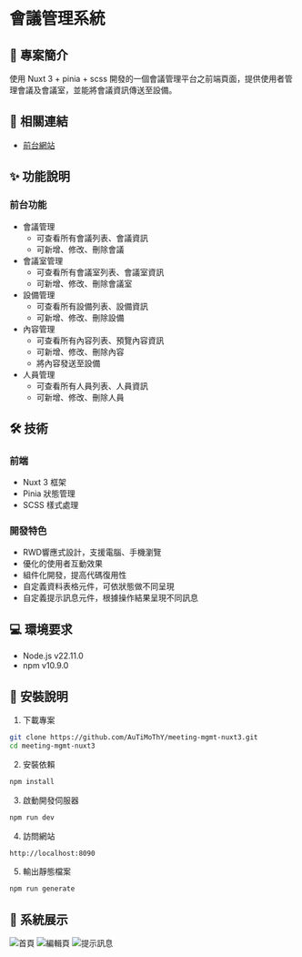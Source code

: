 # 會議管理系統

## 📝 專案簡介
使用 Nuxt 3 + pinia + scss 開發的一個會議管理平台之前端頁面，提供使用者管理會議及會議室，並能將會議資訊傳送至設備。


## 🔗 相關連結
- [前台網站](https://demo.auozzy.com/meeting-mgmt/)

## ✨ 功能說明
### 前台功能
- 會議管理
    - 可查看所有會議列表、會議資訊
    - 可新增、修改、刪除會議
- 會議室管理
    - 可查看所有會議室列表、會議室資訊
    - 可新增、修改、刪除會議室
- 設備管理
    - 可查看所有設備列表、設備資訊
    - 可新增、修改、刪除設備
- 內容管理
    - 可查看所有內容列表、預覽內容資訊
    - 可新增、修改、刪除內容
    - 將內容發送至設備
- 人員管理
    - 可查看所有人員列表、人員資訊
    - 可新增、修改、刪除人員

## 🛠 技術
### 前端
- Nuxt 3 框架
- Pinia 狀態管理
- SCSS 樣式處理

### 開發特色
- RWD響應式設計，支援電腦、手機瀏覽
- 優化的使用者互動效果
- 組件化開發，提高代碼復用性
- 自定義資料表格元件，可依狀態做不同呈現
- 自定義提示訊息元件，根據操作結果呈現不同訊息

## 💻 環境要求
- Node.js v22.11.0
- npm v10.9.0

## 🔧 安裝說明
1. 下載專案
```bash
git clone https://github.com/AuTiMoThY/meeting-mgmt-nuxt3.git
cd meeting-mgmt-nuxt3
``` 

2. 安裝依賴
```bash
npm install
```

3. 啟動開發伺服器
```bash
npm run dev
```

4. 訪問網站
```bash
http://localhost:8090
```

5. 輸出靜態檔案
```bash
npm run generate
```

## 📸 系統展示
![首頁](https://demo.auozzy.com/picture/meeting-index.jpg)
![編輯頁](https://demo.auozzy.com/picture/meeting-edit.jpg)
![提示訊息](https://demo.auozzy.com/picture/meeting-modal.jpg)

